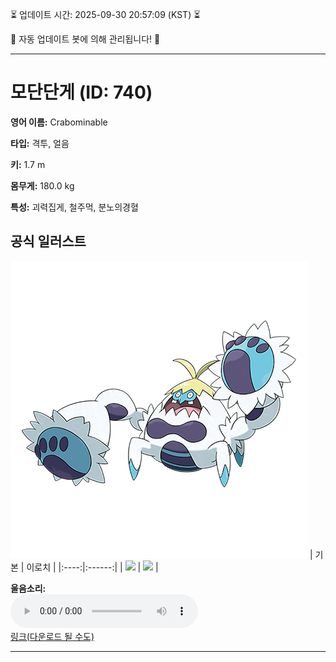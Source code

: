 
⏳ 업데이트 시간: 2025-09-30 20:57:09 (KST) ⏳

🤖 자동 업데이트 봇에 의해 관리됩니다! 🤖

---

# 모단단게 (ID: 740)
**영어 이름:** Crabominable

**타입:** 격투, 얼음

**키:** 1.7 m

**몸무게:** 180.0 kg

**특성:** 괴력집게, 철주먹, 분노의경혈

## 공식 일러스트
![](https://raw.githubusercontent.com/PokeAPI/sprites/master/sprites/pokemon/other/official-artwork/740.png)
| 기본 | 이로치 |
|:----:|:------:|
| <img src="http://play.pokemonshowdown.com/sprites/ani/crabominable.gif" width="200"> | <img src="http://play.pokemonshowdown.com/sprites/ani-shiny/crabominable.gif" width="200"> |

**울음소리:**<br><audio controls src="https://raw.githubusercontent.com/PokeAPI/cries/main/cries/pokemon/latest/740.ogg"></audio><br> [링크(다운로드 될 수도)](https://raw.githubusercontent.com/PokeAPI/cries/main/cries/pokemon/latest/740.ogg)


---
